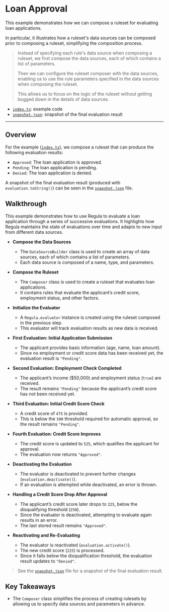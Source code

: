 # Loan Approval

This example demonstrates how we can compose a ruleset for evaluating loan applications.

In particular, it illustrates how a ruleset's data sources can be composed prior to composing a ruleset, simplifying the composition process.

> Instead of specifying each rule's data source when composing a ruleset, we first compose the data sources, each of which contains a list of parameters.
>
> Then we can configure the ruleset composer with the data sources, enabling us to use the rule parameters specified in the data sources when composing the ruleset.
>
> This allows us to focus on the logic of the ruleset without getting bogged down in the details of data sources.

- [`index.ts`](./index.ts): example code
- [`snapshot.json`](./snapshot.json): snapshot of the final evaluation result

---

## Overview

For the example ([`index.ts`](./index.ts)), we compose a ruleset that can produce the following evaluation results:

- `Approved`: The loan application is approved.
- `Pending`: The loan application is pending.
- `Denied`: The loan application is denied.

A snapshot of the final evaluation result (produced with `evaluation.toString()`)
can be seen in the [`snapshot.json`](./snapshot.json) file.

## Walkthrough

This example demonstrates how to use Regula to evaluate a loan application through a series of successive evaluations. It highlights how Regula maintains the state of evaluations over time and adapts to new input from different data sources.

- **Compose the Data Sources**

  - The `DataSourceBuilder` class is used to create an array of data sources, each of which contains a list of parameters.
  - Each data source is composed of a name, type, and parameters.

- **Compose the Ruleset**

  - The `Composer` class is used to create a ruleset that evaluates loan applications.
  - It contains rules that evaluate the applicant’s credit score, employment status, and other factors.

- **Initialize the Evaluator**

  - A `Regula.evaluator` instance is created using the ruleset composed in the previous step.
  - This evaluator will track evaluation results as new data is received.

- **First Evaluation: Initial Application Submission**

  - The applicant provides basic information (age, name, loan amount).
  - Since no employment or credit score data has been received yet, the evaluation result is `"Pending"`.

- **Second Evaluation: Employment Check Completed**

  - The applicant’s income ($50,000) and employment status (`true`) are received.
  - The result remains `"Pending"` because the applicant’s credit score has not been received yet.

- **Third Evaluation: Initial Credit Score Check**

  - A credit score of `475` is provided.
  - This is below the `500` threshold required for automatic approval, so the result remains `"Pending"`.

- **Fourth Evaluation: Credit Score Improves**

  - The credit score is updated to `525`, which qualifies the applicant for approval.
  - The evaluation now returns `"Approved"`.

- **Deactivating the Evaluation**

  - The evaluator is deactivated to prevent further changes (`evaluation.deactivate()`).
  - If an evaluation is attempted while deactivated, an error is thrown.

- **Handling a Credit Score Drop After Approval**

  - The applicant’s credit score later drops to `225`, below the disqualifying threshold (`250`).
  - Since the evaluator is deactivated, attempting to evaluate again results in an error.
  - The last stored result remains `"Approved"`.

- **Reactivating and Re-Evaluating**
  - The evaluator is reactivated (`evaluation.activate()`).
  - The new credit score (`225`) is processed.
  - Since it falls below the disqualification threshold, the evaluation result updates to `"Denied"`.

> See the [`snapshot.json`](./snapshot.json) file for a snapshot of the final evaluation result.

## Key Takeaways

- The `Composer` class simplifies the process of creating rulesets by allowing us to specify data sources and parameters in advance.
